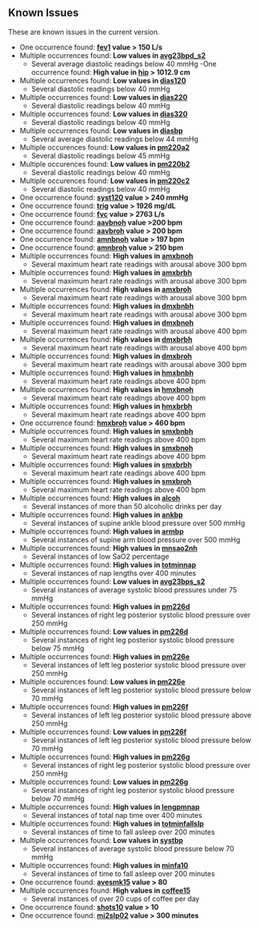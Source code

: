 ## Known Issues

These are known issues in the current version.

- One occurrence found: **[fev1](https://sleepdata.org/datasets/shhs/variables/fev1) value > 150 L/s**
- Multiple occurrences found: **Low values in [avg23bpd_s2](https://sleepdata.org/datasets/shhs/variables/avg23bpd_s2)**
  - Several average diastolic readings below 40 mmHg
-One occurrence found: **High value in [hip](https://sleepdata.org/datasets/shhs/variables/hip) > 1012.9 cm**
- Multiple occurrences found: **Low values in [dias120](https://sleepdata.org/datasets/shhs/variables/dias120)**
  - Several diastolic readings below 40 mmHg
- Multiple occurrences found: **Low values in [dias220](https://sleepdata.org/datasets/shhs/variables/dias220)**
  - Several diastolic readings below 40 mmHg
- Multiple occurrences found: **Low values in [dias320](https://sleepdata.org/datasets/shhs/variables/dias320)**
  - Several diastolic readings below 40 mmHg
- Multiple occurrences found: **Low values in [diasbp](https://sleepdata.org/datasets/shhs/variables/diasbp)**
  - Several average diastolic readings below 44 mmHg
- Multiple occurences found: **Low values in [pm220a2](https://sleepdata.org/datasets/shhs/variables/pm220a2)**
  - Several diastolic readings below 45 mmHg
- Multiple occurences found: **Low values in [pm220b2](https://sleepdata.org/datasets/shhs/variables/pm220b2)**
  - Several diastolic readings below 40 mmHg
- Multiple occurences found: **Low values in [pm220c2](https://sleepdata.org/datasets/shhs/variables/pm220c2)**
  - Several diastolic readings below 40 mmHg
- One occurrence found: **[syst120](https://sleepdata.org/datasets/shhs/variables/syst120) value > 240 mmHg**
- One occurrence found: **[trig](https://sleepdata.org/datasets/shhs/variables/trig) value > 1926 mg/dL**
- One occurrence found: **[fvc](https://sleepdata.org/datasets/shhs/variables/fvc) value > 2763 L/s**
- One occurrence found: **[aavbnoh](https://sleepdata.org/datasets/shhs/variables/aavbnoh) value >200 bpm**
- One occurrence found: **[aavbroh](https://sleepdata.org/datasets/shhs/variables/aavbroh) value > 200 bpm**
- One occurrence found: **[amnbnoh](https://sleepdata.org/datasets/shhs/variables/amnbnoh) value > 197 bpm**
- One occurrence found: **[amnbroh](https://sleepdata.org/datasets/shhs/variables/amnbroh) value > 210 bpm**
- Multiple occurrences found: **High values in [amxbnoh](https://sleepdata.org/datasets/shhs/variables/amxbnoh)**
  - Several maximum heart rate readings with arousal above 300 bpm
- Multiple occurrences found: **High values in [amxbrbh](https://sleepdata.org/datasets/shhs/variables/amxbrbh)**
  - Several maximum heart rate readings with arousal above 300 bpm
- Multiple occurrences found: **High values in [amxbroh](https://sleepdata.org/datasets/shhs/variables/amxbroh)**
  - Several maximum heart rate readings with arousal above 300 bpm
- Multiple occurrences found: **High values in [dmxbnbh](https://sleepdata.org/datasets/shhs/variables/dmxbnbh)**
  - Several maximum heart rate readings with arousal above 300 bpm
- Multiple occurrences found: **High values in [dmxbnoh](https://sleepdata.org/datasets/shhs/variables/dmxbnoh)**
  - Several maximum heart rate readings with arousal above 400 bpm
- Multiple occurrences found: **High values in [dmxbrbh](https://sleepdata.org/datasets/shhs/variables/dmxbrbh)**
  - Several maximum heart rate readings with arousal above 400 bpm
- Multiple occurrences found: **High values in [dmxbroh](https://sleepdata.org/datasets/shhs/variables/dmxbroh)**
  - Several maximum heart rate readings with arousal above 300 bpm
- Multiple occurrences found: **High values in [hmxbnbh](https://sleepdata.org/datasets/shhs/variables/hmxbnbh)**
  - Several maximum heart rate readings above 400 bpm
- Multiple occurrences found: **High values in [hmxbnoh](https://sleepdata.org/datasets/shhs/variables/hmxbnoh)**
  - Several maximum heart rate readings above 400 bpm
- Multiple occurrences found: **High values in [hmxbrbh](https://sleepdata.org/datasets/shhs/variables/hmxbrbh)**
  - Several maximum heart rate readings above 400 bpm
- One occurrence found: **[hmxbroh](https://sleepdata.org/datasets/shhs/variables/hmxbroh) value > 460 bpm**
- Multiple occurrences found: **High values in [smxbnbh](https://sleepdata.org/datasets/shhs/variables/smxbnbh)**
  - Several maximum heart rate readings above 400 bpm
- Multiple occurrences found: **High values in [smxbnoh](https://sleepdata.org/datasets/shhs/variables/smxbnoh)**
  - Several maximum heart rate readings above 400 bpm
- Multiple occurrences found: **High values in [smxbrbh](https://sleepdata.org/datasets/shhs/variables/smxbrbh)**
  - Several maximum heart rate readings above 400 bpm
- Multiple occurrences found: **High values in [smxbroh](https://sleepdata.org/datasets/shhs/variables/smxbroh)**
  - Several maximum heart rate readings above 400 bpm
- Multiple occurrences found: **High values in [alcoh](https://sleepdata.org/datasets/shhs/variables/alcoh)**
  - Several instances of more than 50 alcoholic drinks per day
- Multiple occurrences found: **High values in [ankbp](https://sleepdata.org/datasets/shhs/variables/ankbp)**
  - Several instances of supine ankle blood pressure over 500 mmHg
- Multiple occurrences found: **High values in [armbp](https://sleepdata.org/datasets/shhs/variables/armbp)**
  - Several instances of supine arm blood pressure over 500 mmHg
- Multiple occurrences found: **High values in [mnsao2nh](https://sleepdata.org/datasets/shhs/variables/mnsao2nh)**
  - Several instances of low SaO2 percentage
- Multiple occurrences found: **High values in [totminnap](https://sleepdata.org/datasets/shhs/variables/totminnap)**
  - Several instances of nap lengths over 400 minutes
- Multiple occurrences found: **Low values in [avg23bps_s2](https://sleepdata.org/datasets/shhs/variables/avg23bps_s2)**
  - Several instances of average systolic blood pressures under 75 mmHg
- Multiple occurrences found: **High values in [pm226d](https://sleepepi.partners.org/edge/sleepdata/datasets/shhs/variables/pm226d)**
  - Several instances of right leg posterior systolic blood pressure over 250 mmHg
- Multiple occurrences found: **Low values in [pm226d](https://sleepepi.partners.org/edge/sleepdata/datasets/shhs/variables/pm226d)**
  - Several instances of right leg posterior systolic blood pressure below 75 mmHg
- Multiple occurrences found: **High values in [pm226e](https://sleepepi.partners.org/edge/sleepdata/datasets/shhs/variables/pm226e)**
  - Several instances of left leg posterior systolic blood pressure over 250 mmHg
- Multiple occurences found: **Low values in [pm226e](https://sleepepi.partners.org/edge/sleepdata/datasets/shhs/variables/pm226e)**
  - Several instances of left leg posterior systolic blood pressure below 70 mmHg
- Multiple occurrences found: **High values in [pm226f](https://sleepepi.partners.org/edge/sleepdata/datasets/shhs/variables/pm226f)**
  - Several instances of left leg posterior systolic blood pressure above 250 mmHg
- Multiple occurrences found: **Low values in [pm226f](https://sleepepi.partners.org/edge/sleepdata/datasets/shhs/variables/pm226f)**
  - Several instances of left leg posterior systolic blood pressure below 70 mmHg
- Multiple occurrences found: **High values in [pm226g](https://sleepepi.partners.org/edge/sleepdata/datasets/shhs/variables/pm226g)**
  - Several instances of right leg posterior systolic blood pressure over 250 mmHg
- Multiple occurrences found: **Low values in [pm226g](https://sleepepi.partners.org/edge/sleepdata/datasets/shhs/variables/pm226g)**
  - Several instances of right leg posterior systolic blood pressure below 70 mmHg
- Multiple occurrences found: **High values in [lengpmnap](https://sleepepi.partners.org/edge/sleepdata/datasets/shhs/variables/lengpmnap)**
  - Several instances of total nap time over 400 minutes
- Multiple occurrences found: **High values in [totminfallslp](https://sleepepi.partners.org/edge/sleepdata/datasets/shhs/variables/totminfallslp)**
  - Several instances of time to fall asleep over 200 minutes
- Multiple occurrences found: **Low values in [systbp](https://sleepepi.partners.org/edge/sleepdata/datasets/shhs/variables/systbp)**
  - Several instances of average systolic blood pressure below 70 mmHg
- Multiple occurrences found: **High values in [minfa10](https://sleepepi.partners.org/edge/sleepdata/datasets/shhs/variables/minfa10)**
  - Several instances of time to fall asleep over 200 minutes
- One occurrence found: **[avesmk15](https://sleepepi.partners.org/edge/sleepdata/datasets/shhs/variables/avesmk15) value > 80**
- Multiple occurrences found: **High values in [coffee15](https://sleepepi.partners.org/edge/sleepdata/datasets/shhs/variables/coffee15)**
  - Several instances of over 20 cups of coffee per day
- One occurrence found: **[shots10](https://sleepepi.partners.org/edge/sleepdata/datasets/shhs/variables/shots10) value > 10**
- One occurrence found: **[mi2slp02](https://sleepepi.partners.org/edge/sleepdata/datasets/shhs/variables/mi2slp02) value > 300 minutes**
